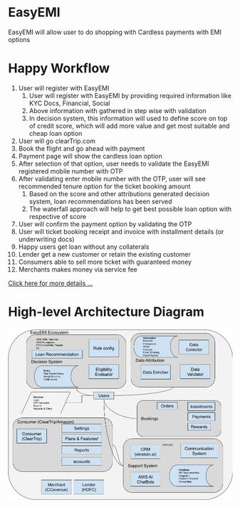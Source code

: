 # EasyEMI
EasyEMI will allow user to do shopping with Cardless payments with EMI options

# Happy Workflow
1. User will register with EasyEMI
    1. User will register with EasyEMI by providing required information like KYC Docs, Financial, Social
    2. Above information with gathered in step wise with validation
    3. In decision system, this information will used to define score on top of credit score, which will add more value and get most suitable and cheap loan option 
2. User will go clearTrip.com
3. Book the flight and go ahead with payment
4. Payment page will show the cardless loan option
5. After selection of that option, user needs to validate the EasyEMI registered mobile number with OTP
6. After validating enter mobile number with the OTP, user will see recommended tenure option for the ticket booking amount
    1. Based on the score and other attributions generated decision system, loan recommendations has been served
    2. The waterfall approach will help to get best possible loan option with respective of score
7. User will confirm the payment option by validating the OTP
8. User will ticket booking receipt and invoice with installment details (or underwriting docs)  
9. Happy users get loan without any collaterals 
10. Lender get a new customer or retain the existing customer
11. Consumers able to sell more ticket with guaranteed money
12. Merchants makes money via service fee

[Click here for more details ...](https://github.com/bkvaiude/easyemi/blob/main/Happy%20Workflow.docx "Download the full architecture!")


# High-level Architecture Diagram

![alt EasyEMI Architecture Diagram](https://github.com/bkvaiude/easyemi/blob/main/EasyEMI.jpg)



